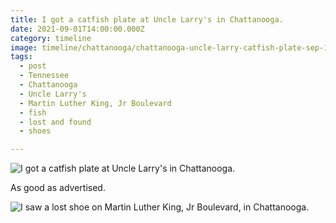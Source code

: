 ```yaml
---
title: I got a catfish plate at Uncle Larry's in Chattanooga.
date: 2021-09-01T14:00:00.000Z
category: timeline
image: timeline/chattanooga/chattanooga-uncle-larry-catfish-plate-sep-1-2021.jpg
tags:
  - post 
  - Tennessee
  - Chattanooga
  - Uncle Larry's
  - Martin Luther King, Jr Boulevard
  - fish
  - lost and found
  - shoes

---
```


![I got a catfish plate at Uncle Larry's in Chattanooga.](/static/img/timeline/chattanooga/chattanooga-uncle-larry-catfish-plate-sep-1-2021.jpg "I got a catfish plate at Uncle Larry's in Chattanooga.")

As good as advertised.

![I saw a lost shoe on Martin Luther King, Jr Boulevard, in Chattanooga.](/static/img/timeline/chattanooga/chattanooga-lost-shoe-mlk-sep-1-2021.jpg "I saw a lost shoe on Martin Luther King, Jr Boulevard, in Chattanooga..")

